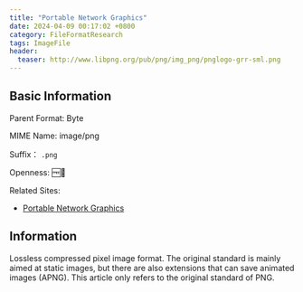 ```yaml
---
title: "Portable Network Graphics"
date: 2024-04-09 00:17:02 +0800
category: FileFormatResearch
tags: ImageFile
header:
  teaser: http://www.libpng.org/pub/png/img_png/pnglogo-grr-sml.png
---
```


## Basic Information

Parent Format: Byte

MIME Name: image/png

Suffix： `.png`

Openness: 🆓📖

Related Sites:

* [Portable Network Graphics](http://www.libpng.org/pub/png/)

## Information

Lossless compressed pixel image format. The original standard is mainly aimed at static images, but there are also extensions that can save animated images (APNG). This article only refers to the original standard of PNG.
